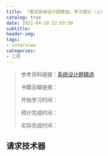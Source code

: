 ```yaml
---
title: 「面试系统设计题精选」学习笔记（上）
catalog: true
date: 2022-04-18 22:03:58
subtitle:
header-img:
tags:
- interview
categories:
- 工程
---
```


> 参考资料链接：[系统设计题精选](https://soulmachine.gitbooks.io/system-design/content/cn/)
> 
> 书籍豆瓣链接： 
> 
> 开始学习时间：
> 
> 预计完成时间：
> 
> 实际完成时间：

## 请求技术器




